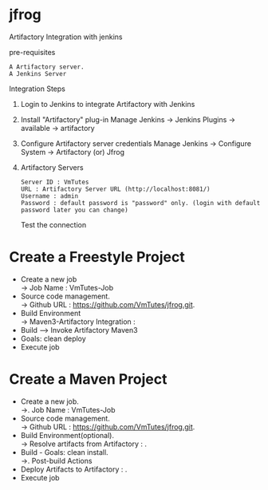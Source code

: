 # jfrog
Artifactory Integration with jenkins

pre-requisites

    A Artifactory server.  
    A Jenkins Server

Integration Steps

1. Login to Jenkins to integrate Artifactory with Jenkins

2. Install "Artifactory" plug-in
     Manage Jenkins -> Jenkins Plugins -> available -> artifactory
3. Configure Artifactory server credentials
     Manage Jenkins -> Configure System -> Artifactory (or) Jfrog
4. Artifactory Servers 


	   Server ID : VmTutes
	   URL : Artifactory Server URL (http://localhost:8081/)
	   Username : admin
	   Password : default password is "password" only. (login with default password later you can change)
     Test the connection

# Create a Freestyle Project

- Create a new job  
    ->  Job Name : VmTutes-Job
- Source code management.   
    ->  Github URL : https://github.com/VmTutes/jfrog.git.   
- Build Environment  
    ->  Maven3-Artifactory Integration :  <provide Artifactory server and repository details>
- Build --> Invoke Artifactory Maven3     
- Goals: clean deploy
- Execute job


# Create a Maven Project

- Create a new job.   
    ->.  Job Name : VmTutes-Job
- Source code management.   
    ->   Github URL : https://github.com/VmTutes/jfrog.git. 
- Build Environment(optional).   
    ->   Resolve artifacts from Artifactory : <provide Artifactory server and repository details>. 
- Build - Goals: clean install.   
    ->.  Post-build Actions
- Deploy Artifacts to Artifactory : <provide Artifactory server and repository details>. 
- Execute job
